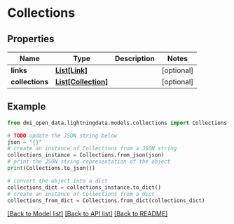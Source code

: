 # Collections


## Properties

Name | Type | Description | Notes
------------ | ------------- | ------------- | -------------
**links** | [**List[Link]**](Link.md) |  | [optional] 
**collections** | [**List[Collection]**](Collection.md) |  | [optional] 

## Example

```python
from dmi_open_data.lightningdata.models.collections import Collections

# TODO update the JSON string below
json = "{}"
# create an instance of Collections from a JSON string
collections_instance = Collections.from_json(json)
# print the JSON string representation of the object
print(Collections.to_json())

# convert the object into a dict
collections_dict = collections_instance.to_dict()
# create an instance of Collections from a dict
collections_from_dict = Collections.from_dict(collections_dict)
```
[[Back to Model list]](../README.md#documentation-for-models) [[Back to API list]](../README.md#documentation-for-api-endpoints) [[Back to README]](../README.md)


